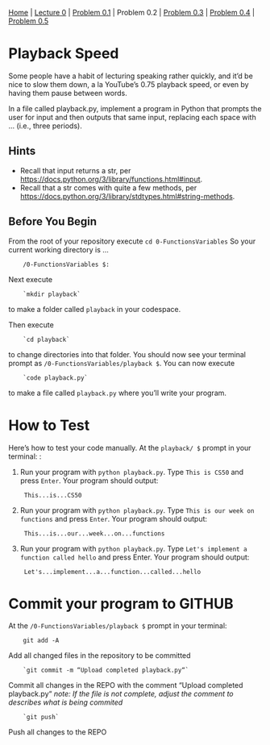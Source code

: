 [Home](../README.md) | [Lecture 0](0-FunctionsVariables.md) | [Problem 0.1](PROBLEM0.1.md) | Problem 0.2 | [Problem 0.3](PROBLEM0.3.md) | [Problem 0.4](PROBLEM0.4.md) | [Problem 0.5](PROBLEM0.5.md)

# Playback Speed

Some people have a habit of lecturing speaking rather quickly, and it’d be nice to slow them down, a la YouTube’s 0.75 playback speed, or even by having them pause between words.

In a file called playback.py, implement a program in Python that prompts the user for input and then outputs that same input, replacing each space with ... (i.e., three periods).

## Hints
- Recall that input returns a str, per <https://docs.python.org/3/library/functions.html#input>.
- Recall that a str comes with quite a few methods, per <https://docs.python.org/3/library/stdtypes.html#string-methods>.

## Before You Begin
From the root of your repository execute `cd 0-FunctionsVariables` So your current working directory is ...		

		/0-FunctionsVariables $:
Next execute

		`mkdir playback`
to make a folder called `playback` in your codespace.

Then execute

		`cd playback`
to change directories into that folder. You should now see your terminal prompt as `/0-FunctionsVariables/playback $`. You can now execute

		`code playback.py`
to make a file called `playback.py` where you’ll write your program.

# How to Test
Here’s how to test your code manually. At the `playback/ $` prompt in your terminal: :

1. Run your program with `python playback.py`. Type `This is CS50` and press `Enter`. Your program should output:

		This...is...CS50
2. Run your program with `python playback.py`. Type `This is our week on functions` and press `Enter`. Your program should output:

		This...is...our...week...on...functions
3. Run your program with `python playback.py`. Type `Let's implement a function called hello` and press Enter. Your program should output:

		Let's...implement...a...function...called...hello

# Commit your program to GITHUB
At the `/0-FunctionsVariables/playback $` prompt in your terminal:

		git add -A 
Add all changed files in the repository to be committed

		`git commit -m “Upload completed playback.py“`
Commit all changes in the REPO with the comment “Upload completed playback.py“
*note: If the file is not complete, adjust the comment to describes what is being commited*

		`git push` 
Push all changes to the REPO